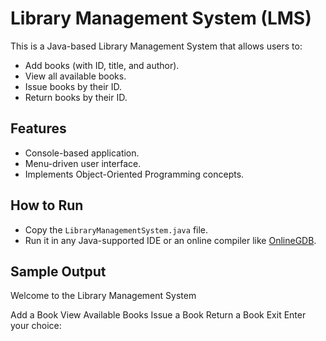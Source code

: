 # Library Management System (LMS)

This is a Java-based Library Management System that allows users to:
- Add books (with ID, title, and author).
- View all available books.
- Issue books by their ID.
- Return books by their ID.

## Features
- Console-based application.
- Menu-driven user interface.
- Implements Object-Oriented Programming concepts.

## How to Run
- Copy the `LibraryManagementSystem.java` file.
- Run it in any Java-supported IDE or an online compiler like [OnlineGDB](https://onlinegdb.com).

## Sample Output
Welcome to the Library Management System

Add a Book
View Available Books
Issue a Book
Return a Book
Exit Enter your choice: 
